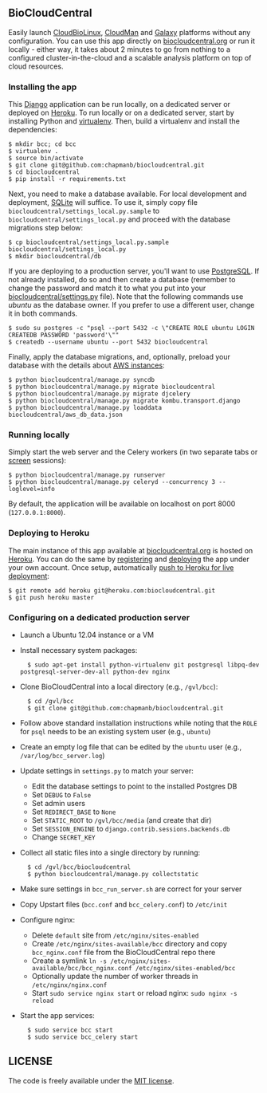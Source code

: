 ## BioCloudCentral

Easily launch [CloudBioLinux][3], [CloudMan][2] and [Galaxy][8] platforms without
any configuration. You can use this app directly on [biocloudcentral.org][7] or
run it locally - either way, it takes about 2 minutes to go from nothing to
a configured cluster-in-the-cloud and a scalable analysis platform on top of
cloud resources.

### Installing the app

This [Django][1] application can be run locally, on a dedicated server or deployed
on [Heroku][4]. To run locally or on a dedicated server, start by installing Python
and [virtualenv][5]. Then, build a virtualenv and install the dependencies:

    $ mkdir bcc; cd bcc
    $ virtualenv .
    $ source bin/activate
    $ git clone git@github.com:chapmanb/biocloudcentral.git
    $ cd biocloudcentral
    $ pip install -r requirements.txt

Next, you need to make a database available. For local development and deployment,
[SQLite][16] will suffice. To use it, simply copy file
``biocloudcentral/settings_local.py.sample`` to ``biocloudcentral/settings_local.py``
and proceed with the database migrations step below:

    $ cp biocloudcentral/settings_local.py.sample biocloudcentral/settings_local.py
    $ mkdir biocloudcentral/db

If you are deploying to a production server, you'll want to use [PostgreSQL][15].
If not already installed, do so and then create a database (remember to change the
password and match it to what you put into your [biocloudcentral/settings.py][6]
file). Note that the following commands use *ubuntu* as the database owner. If you
prefer to use a different user, change it in both commands.

    $ sudo su postgres -c "psql --port 5432 -c \"CREATE ROLE ubuntu LOGIN CREATEDB PASSWORD 'password'\""
    $ createdb --username ubuntu --port 5432 biocloudcentral

Finally, apply the database migrations, and, optionally, preload your database
with the details about [AWS instances][9]:

    $ python biocloudcentral/manage.py syncdb
    $ python biocloudcentral/manage.py migrate biocloudcentral
    $ python biocloudcentral/manage.py migrate djcelery
    $ python biocloudcentral/manage.py migrate kombu.transport.django
    $ python biocloudcentral/manage.py loaddata biocloudcentral/aws_db_data.json

### Running locally

Simply start the web server and the Celery workers (in two separate tabs or
[screen][10] sessions):

    $ python biocloudcentral/manage.py runserver
    $ python biocloudcentral/manage.py celeryd --concurrency 3 --loglevel=info

By default, the application will be available on localhost on port 8000
(``127.0.0.1:8000``).

### Deploying to Heroku

The main instance of this app available at [biocloudcentral.org][7] is hosted on
[Heroku][11]. You can do the same by [registering][12] and [deploying][13] the app
under your own account. Once setup, automatically [push to Heroku for live deployment][14]:

    $ git remote add heroku git@heroku.com:biocloudcentral.git
    $ git push heroku master

### Configuring on a dedicated production server

- Launch a Ubuntu 12.04 instance or a VM
- Install necessary system packages:

        $ sudo apt-get install python-virtualenv git postgresql libpq-dev postgresql-server-dev-all python-dev nginx

- Clone BioCloudCentral into a local directory (e.g., ``/gvl/bcc``):

        $ cd /gvl/bcc
        $ git clone git@github.com:chapmanb/biocloudcentral.git

- Follow above standard installation instructions while noting that the ``ROLE`` for ``psql`` needs to be an existing system user (e.g., ``ubuntu``)
- Create an empty log file that can be edited by the ``ubuntu`` user (e.g., ``/var/log/bcc_server.log``)
- Update settings in ``settings.py`` to match your server:

    - Edit the database settings to point to the installed Postgres DB
    - Set ``DEBUG`` to ``False``
    - Set admin users
    - Set ``REDIRECT_BASE`` to ``None``
    - Set ``STATIC_ROOT`` to ``/gvl/bcc/media`` (and create that dir)
    - Set ``SESSION_ENGINE`` to ``django.contrib.sessions.backends.db``
    - Change ``SECRET_KEY``

- Collect all static files into a single directory by running:

        $ cd /gvl/bcc/biocloudcentral
        $ python biocloudcentral/manage.py collectstatic

- Make sure settings in ``bcc_run_server.sh`` are correct for your server
- Copy Upstart files (``bcc.conf`` and ``bcc_celery.conf``) to ``/etc/init``
- Configure nginx:

    - Delete ``default`` site from ``/etc/nginx/sites-enabled``
    - Create ``/etc/nginx/sites-available/bcc`` directory and copy ``bcc_nginx.conf`` file from the BioCloudCentral repo there
    - Create a symlink ``ln -s /etc/nginx/sites-available/bcc/bcc_nginx.conf /etc/nginx/sites-enabled/bcc``
    - Optionally update the number of worker threads in ``/etc/nginx/nginx.conf``
    - Start ``sudo service nginx start`` or reload nginx: ``sudo nginx -s reload``

- Start the app services:

        $ sudo service bcc start
        $ sudo service bcc_celery start

[1]: https://www.djangoproject.com/
[2]: http://usecloudman.org/
[3]: http://cloudbiolinux.org/
[4]: http://devcenter.heroku.com/articles/django
[5]: https://github.com/pypa/virtualenv
[6]: https://github.com/chapmanb/biocloudcentral/blob/master/biocloudcentral/settings.py
[7]: http://biocloudcentral.org/
[8]: http://usegalaxy.org/
[9]: http://aws.amazon.com/ec2/#instance
[10]: http://www.gnu.org/software/screen/
[11]: https://www.heroku.com/
[12]: https://devcenter.heroku.com/articles/quickstart
[13]: https://devcenter.heroku.com/articles/django
[14]: https://devcenter.heroku.com/articles/git
[15]: http://www.postgresql.org/
[16]: http://www.sqlite.org/

## LICENSE

The code is freely available under the [MIT license][l1].

[l1]: http://www.opensource.org/licenses/mit-license.html
